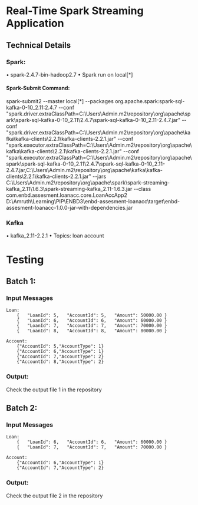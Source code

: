 # Real-Time Spark Streaming Application

## Technical Details

### Spark: 
•	spark-2.4.7-bin-hadoop2.7
•	Spark run on local[*]

#### Spark-Submit Command: 
spark-submit2 --master local[*] --packages org.apache.spark:spark-sql-kafka-0-10_2.11:2.4.7 --conf "spark.driver.extraClassPath=C:\Users\Admin\.m2\repository\org\apache\spark\spark-sql-kafka-0-10_2.11\2.4.7\spark-sql-kafka-0-10_2.11-2.4.7.jar" --conf "spark.driver.extraClassPath=C:\Users\Admin\.m2\repository\org\apache\kafka\kafka-clients\2.2.1\kafka-clients-2.2.1.jar" --conf "spark.executor.extraClassPath=C:\Users\Admin\.m2\repository\org\apache\kafka\kafka-clients\2.2.1\kafka-clients-2.2.1.jar" --conf "spark.executor.extraClassPath=C:\Users\Admin\.m2\repository\org\apache\spark\spark-sql-kafka-0-10_2.11\2.4.7\spark-sql-kafka-0-10_2.11-2.4.7.jar,C:\Users\Admin\.m2\repository\org\apache\kafka\kafka-clients\2.2.1\kafka-clients-2.2.1.jar" --jars C:\Users\Admin\.m2\repository\org\apache\spark\spark-streaming-kafka_2.11\1.6.3\spark-streaming-kafka_2.11-1.6.3.jar --class com.enbd.assesment.loanacc.core.LoanAccApp2  D:\Amruth\Learning\PIP\ENBD3\enbd-assesment-loanacc\target\enbd-assesment-loanacc-1.0.0-jar-with-dependencies.jar

### Kafka	
•	kafka_2.11-2.2.1
•	Topics: 
  loan
  account




# Testing

## Batch 1: 

### Input Messages

    Loan: 
        {   "LoanId": 5,   "AccountId": 5,   "Amount": 50000.00 }
        {   "LoanId": 6,   "AccountId": 6,   "Amount": 60000.00 }
        {   "LoanId": 7,   "AccountId": 7,   "Amount": 70000.00 }
        {   "LoanId": 8,   "AccountId": 8,   "Amount": 80000.00 }

    Account: 
        {"AccountId": 5,"AccountType": 1}
        {"AccountId": 6,"AccountType": 1}
        {"AccountId": 7,"AccountType": 2}
        {"AccountId": 8,"AccountType": 2}

### Output: 
   Check the output file 1 in the repository



## Batch 2: 

### Input Messages

    Loan: 
        {   "LoanId": 6,   "AccountId": 6,   "Amount": 60000.00 }
        {   "LoanId": 7,   "AccountId": 7,   "Amount": 70000.00 }

    Account: 
        {"AccountId": 6,"AccountType": 1}
        {"AccountId": 7,"AccountType": 2}

### Output: 
   Check the output file 2 in the repository
